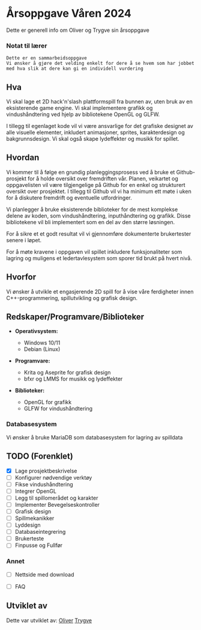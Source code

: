 # Årsoppgave Våren 2024

Dette er generell info om Oliver og Trygve sin årsoppgave

### Notat til lærer
```Dette er en sammarbeidsoppgave```  
```Vi ønsker å gjøre det velding enkelt for dere å se hvem som har jobbet med hva slik at dere kan gi en individell vurdering```

## Hva

Vi skal lage et 2D hack'n'slash plattformspill fra bunnen av, uten bruk av en eksisterende game engine. Vi skal implementere grafikk og vindushåndtering ved hjelp av bibliotekene OpenGL og GLFW.

I tillegg til egenlaget kode vil vi være ansvarlige for det grafiske designet av alle visuelle elementer, inkludert animasjoner, sprites, karakterdesign og bakgrunnsdesign. Vi skal også skape lydeffekter og musikk for spillet.

## Hvordan

Vi kommer til å følge en grundig planleggingsprosess ved å bruke et Github-prosjekt for å holde oversikt over fremdriften vår. Planen, veikartet og oppgavelisten vil være tilgjengelige på Github for en enkel og strukturert oversikt over prosjektet. I tillegg til Github vil vi ha minimum ett møte i uken for å diskutere fremdrift og eventuelle utfordringer.

Vi planlegger å bruke eksisterende biblioteker for de mest komplekse delene av koden, som vindushåndtering, inputhåndtering og grafikk. Disse bibliotekene vil bli implementert som en del av den større løsningen.

For å sikre et et godt resultat vil vi gjennomføre dokumenterte brukertester senere i løpet.

For å møte kravene i oppgaven vil spillet inkludere funksjonaliteter som lagring og muligens et ledertavlesystem som sporer tid brukt på hvert nivå.

## Hvorfor

Vi ønsker å utvikle et engasjerende 2D spill for å vise våre ferdigheter innen C++-programmering, spillutvikling og grafisk design.

## Redskaper/Programvare/Biblioteker

- **Operativsystem:**
  - Windows 10/11
  - Debian (Linux)

- **Programvare:**
  - Krita og Aseprite for grafisk design
  - bfxr og LMMS for musikk og lydeffekter

- **Biblioteker:**
  - OpenGL for grafikk
  - GLFW for vindushåndtering

### Databasesystem
Vi ønsker å bruke MariaDB som databasesystem for lagring av spilldata

## TODO (Forenklet)
- [x] Lage prosjektbeskrivelse
- [ ] Konfigurer nødvendige verktøy
- [ ] Fikse vindushåndtering
- [ ] Integrer OpenGL
- [ ] Legg til spillomerådet og karakter
- [ ] Implementer Bevegelseskontroller
- [ ] Grafisk design
- [ ] Spillmekanikker
- [ ] Lyddesign
- [ ] Databaseintegrering
- [ ] Brukerteste
- [ ] Finpusse og Fullfør

### Annet
- [ ] Nettside med download
- [ ] FAQ


## Utviklet av

Dette var utviklet av:
[Oliver](https://github.com/olilinvar)
[Trygve](https://github.com/TheCyberiousPizzerious)
